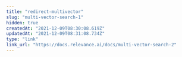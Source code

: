 ```yaml
---
title: "redirect-multivector"
slug: "multi-vector-search-1"
hidden: true
createdAt: "2021-12-09T08:30:08.619Z"
updatedAt: "2021-12-09T08:31:08.734Z"
type: "link"
link_url: "https://docs.relevance.ai/docs/multi-vector-search-2"
---
```


